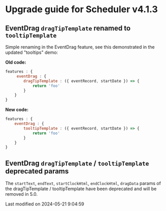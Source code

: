 # Upgrade guide for Scheduler v4.1.3

## EventDrag `dragTipTemplate` renamed to `tooltipTemplate`

Simple renaming in the EventDrag feature, see this demonstrated in the updated "tooltips" demo:

**Old code:**

```javascript
features : {
     eventDrag : {
        dragTipTemplate : ({ eventRecord, startDate }) => {
            return 'foo'
        }
    }
}
```

**New code:**

```javascript
features : {
    eventDrag : {
        tooltipTemplate : ({ eventRecord, startDate }) => {
            return 'foo'
        }
    }
}
```

## EventDrag `dragTipTemplate` / `tooltipTemplate` deprecated params

The `startText`, `endText`, `startClockHtml`, `endClockHtml`, `dragData` params of the dragTipTemplate / tooltipTemplate
have been deprecated and will be removed in 5.0.


<p class="last-modified">Last modified on 2024-05-21 9:04:59</p>